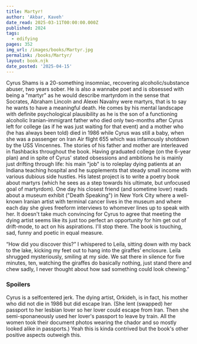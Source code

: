 ```yaml
---
title: Martyr!
author: 'Akbar, Kaveh'
date_read: 2025-03-11T00:00:00.000Z
published: 2024
tags:
  - edifying
pages: 352
img_url: /images/books/Martyr.jpg
permalink: /books/Martyr/
layout: book.njk
date_posted: '2025-04-15'
---
```

Cyrus Shams is a 20-something insomniac, recovering alcoholic/substance abuser, two years sober. He is also a wannabe poet and is obsessed with being a "martyr" as he would describe martyrdom in the sense that Socrates, Abraham Lincoln and Alexei Navalny were martyrs, that is to say he wants to have a meaningful death.  He comes by his mental landscape with definite psychological plausibility as he is the son of a functioning alcoholic Iranian-immigrant father who died only two-months after Cyrus left for college (as if he was just waiting for that event) and a mother who (he has always been told) died in 1986 while Cyrus was still a baby, when she was a passenger on Iran Air flight 655 which was infamously shotdown by the USS Vincennes.  The stories of his father and mother are interleaved in flashbacks throughout the book.  Having graduated college (on the 6-year plan) and in spite of Cyrus' stated obsessions and ambitions he is mainly just drifting through life: his main "job" is to roleplay dying patients at an Indiana teaching hospital and he supplements that steady small income with various dubious side hustles.  His latest project is to write a poetry book about martyrs (which he sees as a step towards his ultimate, but unfocused goal of martyrdom). One day his closest friend (and sometime lover) reads about a museum exhibit ("Death Speaking") in New York City where a well-known Iranian artist with terminal cancer lives in the museum and where each day she gives freeform interviews to whomever lines up to speak with her.  It doesn't take much convincing for Cyrus to agree that meeting the dying artist seems like its just too perfect an opportunity for him get out of drift-mode, to act on his aspirations.  I'll stop there. The book is touching, sad, funny and poetic in equal measure.  

“How did you discover this?” I whispered to Leila, sitting down with my back to the lake, kicking my feet out to hang into the giraffes’ enclosure. Leila shrugged mysteriously, smiling at my side. We sat there in silence for five minutes, ten, watching the giraffes do basically nothing, just stand there and chew sadly, I never thought about how sad something could look chewing.”

### Spoilers

Cyrus is a selfcentered jerk.  The dying artist, Orkideh, is in fact, his mother who did not die in 1986 but did escape Iran.  (She lent (swapped) her passport to her lesbian lover so her lover could escape from Iran.  Then she semi-sponaneously used her lover's passport to leave by train.  All the women took their document photos wearing the chador and so mostly looked alike in passports.)  Yeah this is kinda contrived but the book's other positive aspects outweigh this.
